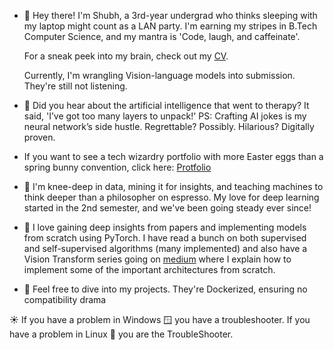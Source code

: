 - 👋 Hey there! I'm Shubh, a 3rd-year undergrad who thinks sleeping with my laptop might count as a LAN party. I'm earning my stripes in B.Tech Computer Science, and my mantra is 'Code, laugh, and caffeinate'.

  For a sneak peek into my brain, check out my [CV](https://drive.google.com/file/d/1xCnQ4rMeqoqEG5MuMZnLZ1wEEcfhg_sk/view?usp=sharing).
  
  Currently, I'm wrangling Vision-language models into submission. They're still not listening.

- 👀 Did you hear about the artificial intelligence that went to therapy? It said, 'I’ve got too many layers to unpack!'
PS: Crafting AI jokes is my neural network’s side hustle. Regrettable? Possibly. Hilarious? Digitally proven.

- If you want to see a tech wizardry portfolio with more Easter eggs than a spring bunny convention, click here: [Protfolio](https://skmishra.netlify.app)

- 🌱 I'm knee-deep in data, mining it for insights, and teaching machines to think deeper than a philosopher on espresso. My love for deep learning started in the 2nd semester, and we've been going steady ever since!
  
- 💞️ I love gaining deep insights from papers and implementing models from scratch using PyTorch. I have read a bunch on both supervised and self-supervised algorithms (many implemented) and also have a Vision Transform series going on [medium](https://medium.com/thedeephub/building-vision-transformer-from-scratch-using-pytorch-an-image-worth-16x16-words-24db5f159e27) where I explain how to implement some of the important architectures from scratch.

- 🐋 Feel free to dive into my projects. They're Dockerized, ensuring no compatibility drama

☀️ If you have a problem in Windows 🪟 you have a troubleshooter. If you have a problem in Linux 🐧 you are the TroubleShooter.

